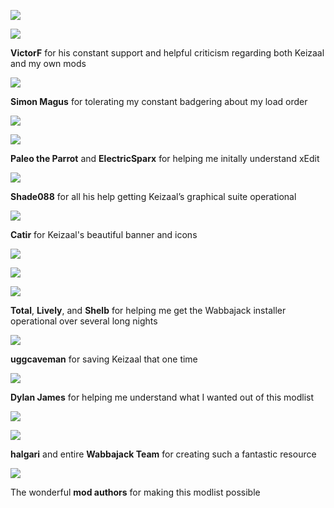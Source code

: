 
![](https://raw.githubusercontent.com/PierreDespereaux/Keizaal/main/assets/images/branding/Keizaal%20Website%20Banner.png)

![](https://cdn.discordapp.com/avatars/362250920786132993/06571be48b5f295302e4e71e8e03e8d6.png?size=128) 

**VictorF** for his constant support and helpful criticism regarding both Keizaal and my own mods

![](https://cdn.discordapp.com/avatars/120006979686105088/6f3b17021e3925196f2b75ea8bd518df.png?size=128)

**Simon Magus** for tolerating my constant badgering about my load order

![](https://cdn.discordapp.com/avatars/288092789311537153/a_915bd3d980faddb7b5949f2b3a95e78a.png?size=128)

![](https://cdn.discordapp.com/avatars/174285073674141696/f4c770fbea70d563129e86677218c0b0.png?size=128)

**Paleo the Parrot** and **ElectricSparx** for helping me initally understand xEdit

![](https://cdn.discordapp.com/avatars/344292146746228736/3467394b7ccb48823df946e3d0fc0d21.png?size=128)

**Shade088** for all his help getting Keizaal’s graphical suite operational

![](https://cdn.discordapp.com/avatars/156585316600381440/791a6814703f87db51108464f05c360e.png?size=128)

**Catir** for Keizaal's beautiful banner and icons

![](https://cdn.discordapp.com/avatars/105558578689003520/d0745a80e8f66b6a0811dbb782f576bc.png?size=128)

![](https://cdn.discordapp.com/avatars/423285435666530315/2eda46d63df5a4511a634cb18fe47a85.png?size=128)

![](https://cdn.discordapp.com/avatars/195326811125710848/102eb6e58e76e8a9deb78ab5ff4f53d4.png?size=128)

**Total**,  **Lively**, and **Shelb** for helping me get the Wabbajack installer operational over several long nights

![](https://cdn.discordapp.com/avatars/464959516262400003/112b7f412c7bb6463929a96105ef0f65.png?size=128)

**uggcaveman** for saving Keizaal that one time

![](https://cdn.discordapp.com/avatars/86302941262155776/297bbcacd12c0e76f0891f882c3a12f9.png?size=128)

**Dylan James** for helping me understand what I wanted out of this modlist

![](https://cdn.discordapp.com/avatars/301088340617330708/a_d93d3f34e197e554a792c3cf8f8ff578.png?size=128)

![](https://cdn.discordapp.com/icons/605449136870916175/1353809c89af2f8245d07e536f1249e9.png?size=128)

**halgari** and entire **Wabbajack Team** for creating such a fantastic resource

![](https://cdn.discordapp.com/icons/232168805038686208/2273d95710a760db58c52c675368b325.png?size=128)

The wonderful **mod authors** for making this modlist possible

